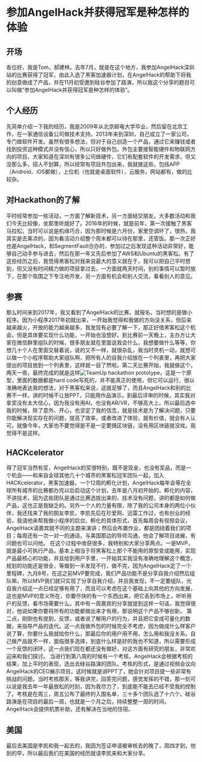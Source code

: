 # 参加AngelHack并获得冠军是种怎样的体验
## 开场
各位好，我是Tom，郝建林。去年7月，就是在这个地方，我参加AngelHack深圳站的比赛获得了冠军，由此入选了黑客加速器计划，在AngelHack的帮助下将我的创意做成了产品，并在11月初受邀到硅谷参加了路演，所以我这个分享的题目可以叫做“参加AngelHack并获得冠军是种怎样的体验”。
## 个人经历
先简单介绍一下我的经历，我是2009年从北京邮电大学毕业，然后留在北京工作，在一家通信设备公司做技术支持。2013年来到深圳，自己成立了一家公司，专门做软件开发。虽然有很多想法，但对于自己创造一个产品，通过它来赚钱或者找到投资这种模式并没有信心，所以只好做外包。外包主要接智能硬件和物联网方向的项目，大家知道在深圳有很多公司做硬件，它们有配套软件的开发需求，但又没那么多，招人不划算，所以经常有项目外包出来，我就接这些，包括APP（Android、iOS都做），上位机（也就是桌面软件），云服务，网站都有，做的比较杂。
## 对Hackathon的了解
平时经常参加一些活动，一方面了解新技术，另一方面结交朋友。大多数活动和我们今天比较像，坐那里听就好了。2016年的时候，就是前年，第一次接触了黑客马拉松，当时可以说是机缘巧合，因为那时候是六月份，家里空调坏了，很热，我其实是去乘凉的，因为看活动介绍整个周末都可以待在那里，还管饭。那一次正好也是AngelHack，和SegmentFault合办的，参加过之后发现这种活动非常好，能够自己动手参与进去，然后在那一年又先后参加了AWS和Ubuntu的黑客松。有了这些经历之后，我觉得黑客松对我来说最大的意义就在于，我可以把自己平时想到，但又没有时间精力做的项目拿过去，一方面就两天时间，别的事情可以暂时放下，在那个氛围之下专注地开发，另一方面有机会和别人交流，看看别人的意见。
## 参赛
那么时间来到2017年，我又看到了AngelHack的比赛，就报名，当时想的是做小程序。因为小程序2017年初就出来，一开始我觉得和我做的方向没关系，但后来越来越火，开放的能力越来越多，我发现有必要了解一下，那正好借黑客松这个机会。但是具体要实现什么功能，一开始也没想好。到比赛前一天晚上，主办方让大家在微信群里组队的时候，很多朋友就在里面说我会什么，我想要做什么等等，你想几十个人在里面交替着说，说的又不一样，就很杂乱，我当时灵机一动，就想可以做一个小程序帮助大家组队啊，把所有人的自我介绍放在一个列表里，再把大家提出的项目放到一个列表里，这样就一目了然啦。第二天比赛开始，我就做这个，两天一夜，最终完成的就是这样![TeamUp hackathon prototype]()，这是一个原型，里面的数据都是hard code写死的，并不能真正的使用，但它可以运行，很以准确地表达我的想法，对于黑客松来说，这就足够了，而且AngelHack和别的比赛不一样，讲的时候不让放PPT，只能用作品演示。到最后评审的时候，其实我对拿奖没有太大信心，因为我没有用AI，也没有AR/VR，不够高大上。所以最后选中我的时候，除了意外、开心，也坚定了我的信念，就是技术是为了解决问题，只要你能解决现实存在的问题，提高了效率，或者改进了体验，就有价值，就会有人认可。就像今年，大家也不要觉得是不是一定要搞区块链，没有用区块链就没戏，我觉得不是这样。
## HACKcelerator
得了冠军当然有奖，AngelHack的奖很特别，既不是现金，也没有奖品，而是一个机会——和来自全球其他几十个城市的黑客松冠军团队一起，加入HACKcelerator，黑客加速器，一个12周的孵化计划，AngelHack每年会等在全球所有城市的比赛都办完以后启动这个计划，去年是八月初开始的。孵化的内容，不讲技术，因为这些团队是通过比赛选拔出来的，技术没有问题，讲的都是如何做产品，这也正是我缺乏的。另外一个人的力量有限，除了我的公司本身的两位小伙伴，我还找来了我的朋友李凯，李凯先后在珍爱网、迅雷工作过，也有创业的经验，我请他来帮我做小程序的后台。孵化的具体形式，首先每周会有视频会议，AngelHack请嘉宾就不同的主题来演讲；然后会布置作业，都是团绕着我们的项目；每周还有一次一对一的通话，与美国那边的导师沟通，他会了解项目进展，有问题也可以问他。
在这个过程中收获很多，我特别和大家分享两点。一是MVP，就是最小可执行产品，基本上相当于将黑客松上那个不能用的原型变成能用，实现产品最核心的功能，并且给到用户手里，一开始其实我没有准确地理解这个概念，规划的功能还是很全，等做到一半发现不行，做不完，因为AngelHack定了一个里程碑，九月8号，在这之前MVP要完成，我们产品功能不是分享自我介绍然后组队嘛，所以MVP我们就只实现了分享自我介绍，并且我发现，不一定要组队，光自我介绍这一点已经足够有用了，而且可以考虑在这个基础上向其他的方向发展，这也是MVP的意义所在，你要尽快的有一个东西出来，把它丢到市场上，听听用户的反馈，看市场需要什么。其中有一周嘉宾的分享就提到这样一句话，我觉得很对，他说如果你要将所有的功能都做出来才有用，那说明这个产品不够创新。
第二点，刚刚也有提到，反馈，或者说了解用户的行为，并且把它变成可量化的数据，来指导产品的迭代。这一点我做外包的时候完全不考虑，因为做成什么样客户说了算，你要什么我就给你什么，那最后你的用户用不用，怎么用和我没关系。自己做产品就不一样，面临很多选择，到底什么样是好的我也不知道，所以需要形成一个反馈的闭环，这一点我们现在都还没有做好，对这方面有研究的朋友，非常欢迎来和我们探讨。
当进行到第八周的时候有一个考核，AngelHack会根据考核的结果，加上平时的表现，选出去硅谷路演的团队。考核的形式，是通过视频会议向AngelHack的CEO展示项目，这时候就是讲PPT了，她会针对项目提一些非常有挑战的问题。当时考核那天，等我讲完，回答完问题，感觉发挥的不错，那一刻可以说是我去年一年最放松的时刻，因为我尽力了，到底能不能去已经不受我的控制了。考核是在周三，周五公布了最终的入围名单，三十多个团队选了十六个。硅谷路演是在项目的最后一周，也就是一个月之后，持续整整一周的时间，AngelHack会提供机票补助，还有解决在当地的住宿。
## 美国
最后去美国是李凯和我一起去的，我因为签证申请被审核去的晚了，周四才到，他到的早，所以最后我们在美国的经历就请李凯来和大家分享。
